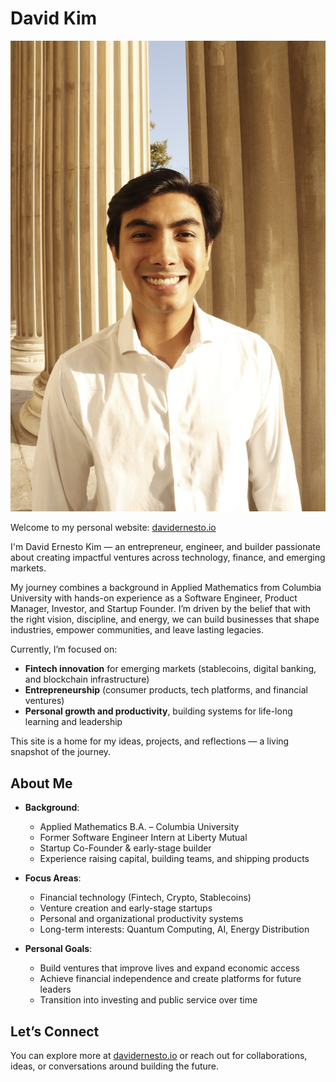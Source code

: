 # David Kim

![David Ernesto Kim](/images/profile.jpeg)

Welcome to my personal website: [davidernesto.io](https://davidernesto.io)

I'm David Ernesto Kim — an entrepreneur, engineer, and builder passionate about creating impactful ventures across technology, finance, and emerging markets.  

My journey combines a background in Applied Mathematics from Columbia University with hands-on experience as a Software Engineer, Product Manager, Investor, and Startup Founder. I’m driven by the belief that with the right vision, discipline, and energy, we can build businesses that shape industries, empower communities, and leave lasting legacies.

Currently, I’m focused on:  
- **Fintech innovation** for emerging markets (stablecoins, digital banking, and blockchain infrastructure)  
- **Entrepreneurship** (consumer products, tech platforms, and financial ventures)  
- **Personal growth and productivity**, building systems for life-long learning and leadership  

This site is a home for my ideas, projects, and reflections — a living snapshot of the journey.

## About Me

- **Background**:  
  - Applied Mathematics B.A. – Columbia University  
  - Former Software Engineer Intern at Liberty Mutual  
  - Startup Co-Founder & early-stage builder  
  - Experience raising capital, building teams, and shipping products

- **Focus Areas**:  
  - Financial technology (Fintech, Crypto, Stablecoins)  
  - Venture creation and early-stage startups  
  - Personal and organizational productivity systems  
  - Long-term interests: Quantum Computing, AI, Energy Distribution

- **Personal Goals**:  
  - Build ventures that improve lives and expand economic access  
  - Achieve financial independence and create platforms for future leaders  
  - Transition into investing and public service over time

## Let’s Connect

You can explore more at [davidernesto.io](https://davidernesto.io) or reach out for collaborations, ideas, or conversations around building the future.
